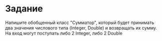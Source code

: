 # Задание

Напишите обобщенный класс "Сумматор", который будет принимать два значения числового типа (Integer, Double) и возвращать их сумму.
На вход могут поступать либо 2 Integer, либо 2 Double
